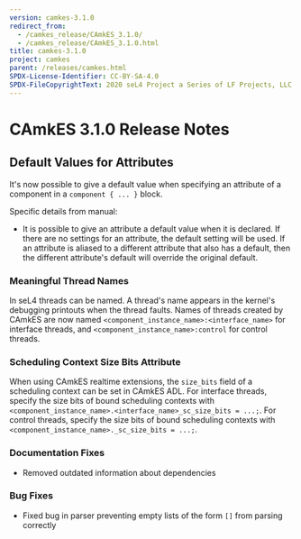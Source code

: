 ```yaml
---
version: camkes-3.1.0
redirect_from:
  - /camkes_release/CAmkES_3.1.0/
  - /camkes_release/CAmkES_3.1.0.html
title: camkes-3.1.0
project: camkes
parent: /releases/camkes.html
SPDX-License-Identifier: CC-BY-SA-4.0
SPDX-FileCopyrightText: 2020 seL4 Project a Series of LF Projects, LLC.
---
```

# CAmkES 3.1.0 Release Notes


## Default Values for Attributes


It's now possible to give a default value when specifying an attribute
of a component in a `component { ... }` block.

Specific details from manual:

* It is possible to give an attribute a default value when it
  is declared. If there are no settings for an attribute, the default
  setting will be used. If an attribute is aliased to a different
  attribute that also has a default, then the different attribute's
  default will override the original default.

### Meaningful Thread Names


In seL4 threads can be named. A thread's name appears in the kernel's
debugging printouts when the thread faults. Names of threads created by
CAmkES are now named
`<component_instance_name>:<interface_name>` for interface
threads, and `<component_instance_name>:control` for control
threads.

### Scheduling Context Size Bits Attribute


When using CAmkES realtime extensions, the `size_bits` field of a
scheduling context can be set in CAmkES ADL. For interface threads,
specify the size bits of bound scheduling contexts with
`<component_instance_name>.<interface_name>_sc_size_bits = ...;`.
For control threads, specify the size bits of bound scheduling contexts
with `<component_instance_name>._sc_size_bits = ...;`.

### Documentation Fixes


- Removed outdated information about dependencies

### Bug Fixes


- Fixed bug in parser preventing empty lists of the form `[]` from
      parsing correctly
